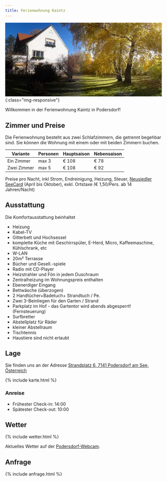 ```yaml
---
title: Ferienwohnung Kaintz
---
```


![Ferienwohnung](/assets/img/obj_orig_85633_002.jpg){:class="img-responsive"}

Willkommen in der Ferienwohnung Kaintz in Podersdorf!


Zimmer und Preise
-----------------

Die Ferienwohnung besteht aus zwei Schlafzimmern, die getrennt begehbar sind.
Sie können die Wohnung mit einem oder mit beiden Zimmern buchen.

| Variante     | Personen | Hauptsaison | Nebensaison |
| ------------ | -------- | ----------- | ----------- |
| Ein Zimmer   |    max 3 |       € 108 |        € 78 |
| Zwei Zimmer  |    max 5 |       € 108 |        € 92 |

Preise pro Nacht, inkl Strom, Endreinigung, Heizung, Steuer,
[Neusiedler SeeCard](https://www.neusiedlersee.com/de/neusiedler-see-card/neusiedler-see-card.html)
(April bis Oktober), exkl. Ortstaxe (€ 1,50/Pers. ab 14 Jahren/Nacht)


Ausstattung
-----------

Die Komfortausstattung beinhaltet

* Heizung
* Kabel-TV
* Gitterbett und Hochsessel
* komplette Küche mit Geschirrspüler, E-Herd, Micro, Kaffeemaschine, Kühlschrank, etc
* W-LAN
* 20m² Terrasse
* Bücher und Gesell.-spiele
* Radio mit CD-Player
* Heizstrahler und Fön in jedem Duschraum
* Zentralheizung im Wohnungspreis enthalten
* Ebenerdiger Eingang
* Bettwäsche (überzogen)
* 2 Handtücher+Badetuch+ Strandtuch / Pe.
* Zwei 3-Beinliegen für den Garten / Strand
* Parkplatz im Hof - das Gartentor wird abends abgesperrt! (Fernsteuerung)
* Surfbretter
* Abstellplatz für Räder
* kleiner Abstellraum
* Tischtennis
* Haustiere sind nicht erlaubt


Lage
----

Sie finden uns an der Adresse [Strandplatz 6, 7141 Podersdorf am See, Österreich](https://www.google.at/maps/place/Ferienwohnung+Kaintz/@47.8574812,16.8265431,17z/data=!3m1!4b1!4m8!3m7!1s0x476c6a154a823983:0xb0b3a9940ac64f85!5m2!1s2018-06-11!2i3!8m2!3d47.8574776!4d16.8287318)

{% include karte.html %}

### Anreise

* Frühester Check-in: 14:00
* Spätester Check-out: 10:00



Wetter
------

{% include wetter.html %}

Aktuelles Wetter auf der [Podersdorf-Webcam](http://podersdorfamsee.at/Webcam.16.0.html).


Anfrage
-------

{% include anfrage.html %}
